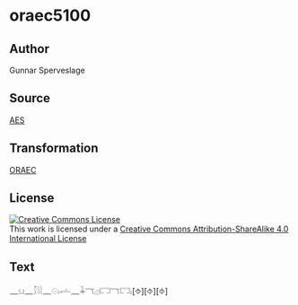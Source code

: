 # oraec5100

## Author

Gunnar Sperveslage

## Source

[AES](https://github.com/simondschweitzer/aes)

## Transformation

[ORAEC](https://oraec.github.io/)

## License

<a rel="license" href="http://creativecommons.org/licenses/by-sa/4.0/"><img alt="Creative Commons License" style="border-width:0" src="https://i.creativecommons.org/l/by-sa/4.0/88x31.png" /></a><br />This work is licensed under a <a rel="license" href="http://creativecommons.org/licenses/by-sa/4.0/">Creative Commons Attribution-ShareAlike 4.0 International License</a>

## Text

𓈖𓂓𓈖𓎿𓇋𓇋𓈖𓇳𓏤𓌡𓈖𓇓𓄓𓊒𓉐𓄓𓉐𓏤[⯑][⯑][⯑]<br>
